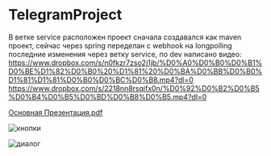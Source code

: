 # TelegramProject
В ветке service расположен проект
сначала создавался как maven проект, сейчас через spring
переделан с webhook на longpolling
последние изменения через ветку service, по dev написано видео:
https://www.dropbox.com/s/n0fkzr7zso2j1jb/%D0%A0%D0%B0%D0%B1%D0%BE%D1%82%D0%B0%20%D1%81%20%D0%BA%D0%BB%D0%B0%D1%81%D1%81%D0%B0%D0%BC%D0%B8.mp4?dl=0
https://www.dropbox.com/s/2218nn8rsqifx0n/%D0%92%D0%B2%D0%B5%D0%B4%D0%B5%D0%BD%D0%B8%D0%B5.mp4?dl=0


[Основная Презентация.pdf](https://github.com/dianatoradze/TelegramProject/files/7608080/default.pdf)

![кнопки](https://user-images.githubusercontent.com/61248243/142728571-a82f5c0f-030b-4f53-9541-6445e80eefa4.png)

![диалог](https://user-images.githubusercontent.com/61248243/142995045-fd665cf8-639f-4d51-ad5e-dc07ae280e8b.png)
